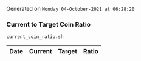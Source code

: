 Generated on `Monday 04-October-2021 at 06:28:20`

### Current to Target Coin Ratio
`current_coin_ratio.sh`

Date|Current|Target|Ratio
---|---|---|---
